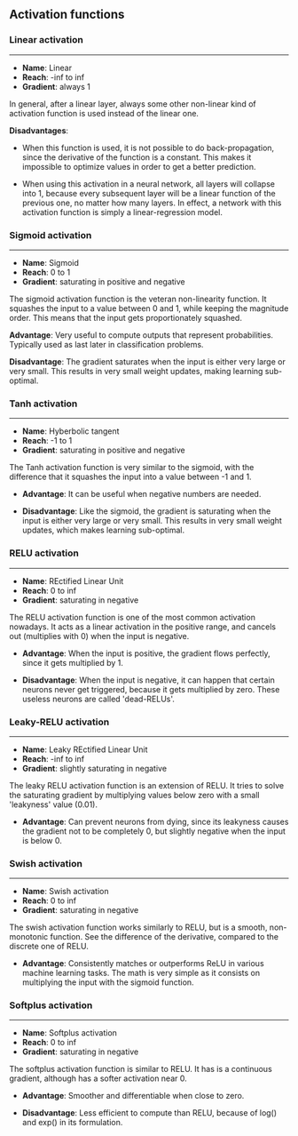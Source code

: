 ## Activation functions

### Linear activation
---
- **Name**: Linear
- **Reach**: -inf to inf 
- **Gradient**: always 1

In general, after a linear layer, always some other non-linear kind of activation function is used instead of the linear one. 

**Disadvantages**: 
- When this function is used, it is not possible to do back-propagation, since the derivative of the function is a constant. This makes it impossible to optimize values in order to get a better prediction.

- When using this activation in a neural network, all layers will collapse into 1, because every subsequent layer will be a linear function of the previous one, no matter how many layers. In effect, a network with this activation function is simply a linear-regression model.

### Sigmoid activation
---
- **Name**: Sigmoid
- **Reach**: 0 to 1
- **Gradient**: saturating in positive and negative

The sigmoid activation function is the veteran non-linearity function. It squashes the input to a value between 0 and 1, while keeping the magnitude order. This means that the input gets proportionately squashed. 

**Advantage**: Very useful to compute outputs that represent probabilities. Typically used as last later in classification problems.

**Disadvantage**: The gradient saturates when the input is either very large or very small. This results in very small weight updates, making learning sub-optimal. 

### Tanh activation
---
- **Name**: Hyberbolic tangent
- **Reach**: -1 to 1
- **Gradient**: saturating in positive and negative

The Tanh activation function is very similar to the sigmoid, with the difference that it squashes the input into a value between -1 and 1. 

- **Advantage**: It can be useful when negative numbers are needed.

- **Disadvantage**: Like the sigmoid, the gradient is saturating when the input is either very large or very small. This results in very small weight updates, which makes learning sub-optimal.

### RELU activation
---
- **Name**: REctified Linear Unit
- **Reach**: 0 to inf
- **Gradient**: saturating in negative

The RELU activation function is one of the most common activation nowadays. It acts as a linear activation in the positive range, and cancels out (multiplies with 0) when the input is negative.

- **Advantage**: When the input is positive, the gradient flows perfectly, since it gets multiplied by 1.
 
- **Disadvantage**: When the input is negative, it can happen that certain neurons never get triggered, because it gets multiplied by zero. These useless neurons are called 'dead-RELUs'. 

### Leaky-RELU activation
---
- **Name**: Leaky REctified Linear Unit
- **Reach**: -inf to inf
- **Gradient**: slightly saturating in negative

The leaky RELU activation function is an extension of RELU. It tries to solve the saturating gradient by multiplying values below zero with a small 'leakyness' value (0.01). 

 - **Advantage**: Can prevent neurons from dying, since its leakyness causes the gradient not to be completely 0, but slightly negative when the input is below 0.

### Swish activation
---
- **Name**: Swish activation
- **Reach**: 0 to inf
- **Gradient**: saturating in negative

The swish activation function works similarly to RELU, but is a smooth, non-monotonic function. See the difference of the derivative, compared to the discrete one of RELU.

- **Advantage**: Consistently matches or outperforms ReLU in various machine learning tasks. The math is very simple as it consists on multiplying the input with the sigmoid function.

### Softplus activation
---
- **Name**: Softplus activation
- **Reach**: 0 to inf
- **Gradient**: saturating in negative

The softplus activation function is similar to RELU. It has is a continuous gradient, although has a softer activation near 0.

- **Advantage**: Smoother and differentiable when close to zero.

- **Disadvantage**: Less efficient to compute than RELU, because of log() and exp() in its formulation.
